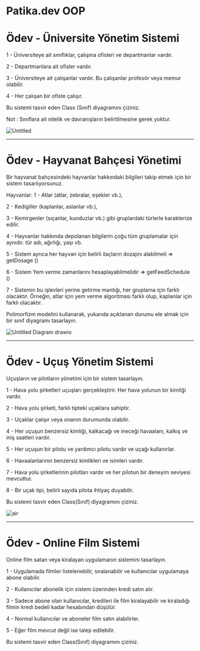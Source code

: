 # Patika.dev OOP

# Ödev - Üniversite Yönetim Sistemi

1 - Üniversiteye ait sınıflıklar, çalışma ofisleri ve departmanlar vardır.

2 - Departmanlara ait ofisler vardır.

3 - Üniversiteye ait çalışanlar vardır. Bu çalışanlar profesör veya memur olabilir.

4 - Her çalışan bir ofiste çalışır.

Bu sistemi tasvir eden Class (Sınıf) diyagramını çiziniz.

Not : Sınıflara ait nitelik ve davranışların belirtilmesine gerek yoktur.


![Untitled](https://user-images.githubusercontent.com/48656439/223553510-2be7956c-aef7-4f62-a541-46c9d289dbc6.png)


*******************************************************************


# Ödev - Hayvanat Bahçesi Yönetimi

Bir hayvanat bahçesindeki hayvanlar hakkındaki bilgileri takip etmek için bir sistem tasarlıyorsunuz.

Hayvanlar:
1 - Atlar (atlar, zebralar, eşekler vb.),

2 - Kedigiller (kaplanlar, aslanlar vb.),

3 - Kemirgenler (sıçanlar, kunduzlar vb.) gibi gruplardaki türlerle karakterize edilir.

4 - Hayvanlar hakkında depolanan bilgilerin çoğu tüm gruplamalar için aynıdır. tür adı, ağırlığı, yaşı vb.

5 - Sistem ayrıca her hayvan için belirli ilaçların dozajını alabilmeli => getDosage ()

6 - Sistem Yem verme zamanlarını hesaplayabilmelidir => getFeedSchedule ()

7 - Sistemin bu işlevleri yerine getirme mantığı, her gruplama için farklı olacaktır. Örneğin, atlar için yem verme algoritması farklı olup, kaplanlar için farklı olacaktır.

Polimorfizm modelini kullanarak, yukarıda açıklanan durumu ele almak için bir sınıf diyagramı tasarlayın.

![Untitled Diagram drawio](https://user-images.githubusercontent.com/48656439/224138124-21014748-aa81-4f51-95c5-8973bdcfc239.png)


*******************************************************************


# Ödev - Uçuş Yönetim Sistemi

Uçuşların ve pilotların yönetimi için bir sistem tasarlayın.

1 - Hava yolu şirketleri uçuşları gerçekleştirir. Her hava yolunun bir kimliği vardır.

2 - Hava yolu şirketi, farklı tipteki uçaklara sahiptir.

3 - Uçaklar çalışır veya onarım durumunda olabilir.

4 - Her uçuşun benzersiz kimliği, kalkacağı ve ineceği havaalanı, kalkış ve iniş saatleri vardır.

5 - Her uçuşun bir pilotu ve yardımcı pilotu vardır ve uçağı kullanırlar.

6 - Havaalanlarının benzersiz kimlikleri ve isimleri vardır.

7 - Hava yolu şirketlerinin pilotları vardır ve her pilotun bir deneyim seviyesi mevcuttur.

8 - Bir uçak tipi, belirli sayıda pilota ihtiyaç duyabilir.

Bu sistemi tasvir eden Class(Sınıf) diyagramını çiziniz.

![air](https://user-images.githubusercontent.com/48656439/224179636-53153fc1-31f1-4eef-8629-fbbc555f1b7d.png)


*******************************************************************


# Ödev - Online Film Sistemi

Online film satan veya kiralayan uygulamanın sistemini tasarlayın.

1 - Uygulamada filmler listelenebilir, sıralanabilir ve kullanıcılar uygulamaya abone olabilir.

2 - Kullanıcılar abonelik için sistem üzerinden kredi satın alır.

3 - Sadece abone olan kullanıcılar, kredileri ile film kiralayabilir ve kiraladığı filmin kredi bedeli kadar hesabından düşülür.

4 - Normal kullanıcılar ve aboneler film satın alabilirler.

5 - Eğer film mevcut değil ise talep edilebilir.

Bu sistemi tasvir eden Class(Sınıf) diyagramını çiziniz.
